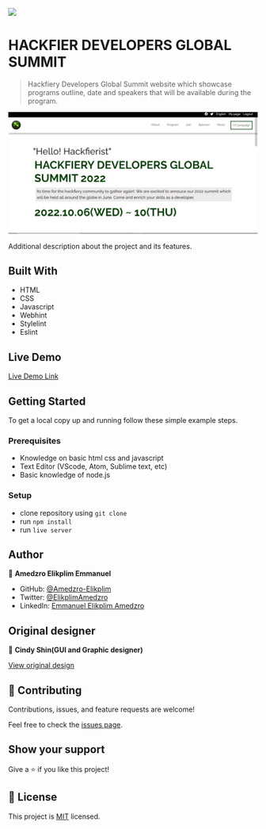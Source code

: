 ![](https://img.shields.io/badge/Microverse-blueviolet)

# HACKFIER DEVELOPERS GLOBAL SUMMIT

> Hackfiery Developers Global Summit website which showcase programs outline, date and speakers that will be available during the program.

![screenshot](./assets/images/readme-image.JPG)

Additional description about the project and its features.

## Built With

- HTML
- CSS
- Javascript
- Webhint
- Stylelint
- Eslint

## Live Demo

[Live Demo Link](https://amedzro-elikplim.github.io/Hacfiery-Developers/)


## Getting Started

To get a local copy up and running follow these simple example steps.

### Prerequisites

- Knowledge on basic html css and javascript
- Text Editor (VScode, Atom, Sublime text, etc)
- Basic knowledge of node.js

### Setup

- clone repository using `git clone`
- run `npm install`
- run `live server`

## Author

👤 **Amedzro Elikplim Emmanuel**

- GitHub: [@Amedzro-Elikplim](https://github.com/Amedzro-Elikplim)
- Twitter: [@ElikplimAmedzro](https://twitter.com/Amedzro-Elikplim)
- LinkedIn: [Emmanuel Elikplim Amedzro](https://www.linkedin.com/in/emmanuel-elikplim-amedzro-187590125/)

## Original designer
👤 **Cindy Shin(GUI and Graphic designer)**

[View original design](https://www.behance.net/gallery/29845175/CC-Global-Summit-2015)
## 🤝 Contributing

Contributions, issues, and feature requests are welcome!

Feel free to check the [issues page](../../issues/).

## Show your support

Give a ⭐️ if you like this project!

## 📝 License

This project is [MIT](./LICENSE) licensed.
